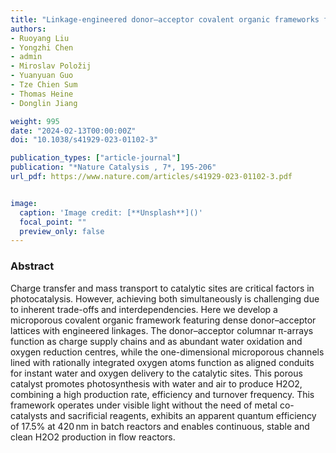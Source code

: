 ```yaml
---
title: "Linkage-engineered donor–acceptor covalent organic frameworks for optimal photosynthesis of hydrogen peroxide from water and air"
authors:
- Ruoyang Liu
- Yongzhi Chen
- admin
- Miroslav Položij
- Yuanyuan Guo
- Tze Chien Sum
- Thomas Heine
- Donglin Jiang

weight: 995
date: "2024-02-13T00:00:00Z"
doi: "10.1038/s41929-023-01102-3"

publication_types: ["article-journal"]
publication: "*Nature Catalysis , 7*, 195-206"
url_pdf: https://www.nature.com/articles/s41929-023-01102-3.pdf


image:
  caption: 'Image credit: [**Unsplash**]()'
  focal_point: ""
  preview_only: false
---
```


### Abstract 

Charge transfer and mass transport to catalytic sites are critical factors in photocatalysis. However, achieving both simultaneously is challenging due to inherent trade-offs and interdependencies. Here we develop a microporous covalent organic framework featuring dense donor–acceptor lattices with engineered linkages. The donor–acceptor columnar π-arrays function as charge supply chains and as abundant water oxidation and oxygen reduction centres, while the one-dimensional microporous channels lined with rationally integrated oxygen atoms function as aligned conduits for instant water and oxygen delivery to the catalytic sites. This porous catalyst promotes photosynthesis with water and air to produce H2O2, combining a high production rate, efficiency and turnover frequency. This framework operates under visible light without the need of metal co-catalysts and sacrificial reagents, exhibits an apparent quantum efficiency of 17.5% at 420 nm in batch reactors and enables continuous, stable and clean H2O2 production in flow reactors.
